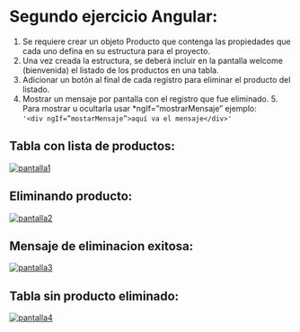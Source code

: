 # Segundo ejercicio Angular:

1. Se requiere crear un objeto Producto que contenga las propiedades que cada uno defina en su estructura para el proyecto.
2. Una vez creada la estructura, se deberá incluir en la pantalla welcome (bienvenida) el listado de los productos en una tabla. 
3. Adicionar un botón al final de cada registro para eliminar el producto del listado. 
4. Mostrar un mensaje por pantalla con el registro que fue eliminado. 5. Para mostrar u ocultarla usar *ngIf=”mostrarMensaje” ejemplo:  
```'<div ngIf=”mostarMensaje”>aquí va el mensaje</div>'```

##  Tabla con lista de productos:
<a href="https://ibb.co/Bc5D5cg"><img src="https://i.ibb.co/DzHXHz7/pantalla1.png" alt="pantalla1" border="0"></a>
## Eliminando producto:
<a href="https://ibb.co/XDz3W9c"><img src="https://i.ibb.co/bFr26xc/pantalla2.png" alt="pantalla2" border="0"></a>
## Mensaje de eliminacion exitosa:
<a href="https://ibb.co/wKdHpzR"><img src="https://i.ibb.co/mHRshcG/pantalla3.png" alt="pantalla3" border="0"></a>
## Tabla sin producto eliminado:
<a href="https://ibb.co/jVZ0Rfh"><img src="https://i.ibb.co/f8G6vFM/pantalla4.png" alt="pantalla4" border="0"></a>


